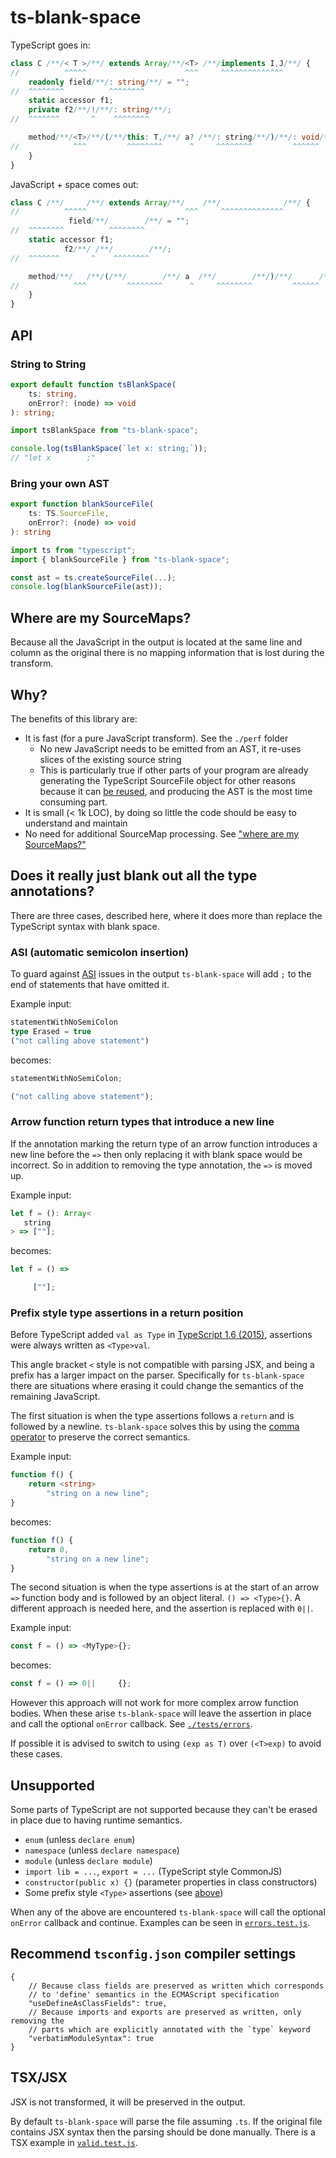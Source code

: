 # ts-blank-space

TypeScript goes in:

```typescript
class C /**/< T >/*︎*/ extends Array/**/<T> /*︎*/implements I,J/*︎*/ {
//          ^^^^^                      ^^^     ^^^^^^^^^^^^^^
    readonly field/**/: string/**/ = "";
//  ^^^^^^^^          ^^^^^^^^
    static accessor f1;
    private f2/**/!/**/: string/*︎*/;
//  ^^^^^^^       ^    ^^^^^^^^

    method/**/<T>/*︎*/(/*︎*/this: T,/**/ a? /*︎*/: string/**/)/*︎*/: void/*︎*/ {
//            ^^^         ^^^^^^^^      ^     ^^^^^^^^         ^^^^^^
    }
}
```

JavaScript + space comes out:

```javascript
class C /**/     /*︎*/ extends Array/**/    /*︎*/              /*︎*/ {
//          ^^^^^                      ^^^     ^^^^^^^^^^^^^^
             field/**/        /**/ = "";
//  ^^^^^^^^          ^^^^^^^^
    static accessor f1;
            f2/**/ /**/        /*︎*/;
//  ^^^^^^^       ^    ^^^^^^^^

    method/**/   /*︎*/(/*︎*/        /**/ a  /*︎*/        /**/)/*︎*/      /*︎*/ {
//            ^^^         ^^^^^^^^      ^     ^^^^^^^^         ^^^^^^
    }
}
```

## API

### String to String

```typescript
export default function tsBlankSpace(
    ts: string,
    onError?: (node) => void
): string;
```

```javascript
import tsBlankSpace from "ts-blank-space";

console.log(tsBlankSpace(`let x: string;`));
// "let x        ;"
```

### Bring your own AST

```typescript
export function blankSourceFile(
    ts: TS.SourceFile,
    onError?: (node) => void
): string
```

```javascript
import ts from "typescript";
import { blankSourceFile } from "ts-blank-space";

const ast = ts.createSourceFile(...);
console.log(blankSourceFile(ast));
```

## Where are my SourceMaps?

Because all the JavaScript in the output is located at the same line and column as the original
there is no mapping information that is lost during the transform.

## Why?

The benefits of this library are:

- It is fast (for a pure JavaScript transform). See the `./perf` folder
  - No new JavaScript needs to be emitted from an AST, it re-uses slices of the existing source string
  - This is particularly true if other parts of your program are already generating the TypeScript SourceFile object for other reasons because it can [be reused](#bring-your-own-ast), and producing the AST is the most time consuming part.
- It is small (< 1k LOC), by doing so little the code should be easy to understand and maintain
- No need for additional SourceMap processing. See ["where are my SourceMaps?"](#where-are-my-sourcemaps)

## Does it really just blank out all the type annotations?

There are three cases, described here, where it does more than replace the TypeScript syntax with blank space.

### ASI (automatic semicolon insertion)

To guard against [ASI](https://developer.mozilla.org/en-US/docs/Web/JavaScript/Reference/Lexical_grammar#automatic_semicolon_insertion) issues in the output `ts-blank-space` will add `;` to the end of statements that have omitted it.

Example input:

```typescript
statementWithNoSemiColon
type Erased = true
("not calling above statement")
```

becomes:

```javascript
statementWithNoSemiColon;

("not calling above statement");
```

### Arrow function return types that introduce a new line

If the annotation marking the return type of an arrow function introduces a new line before the `=>`
then only replacing it with blank space would be incorrect. So in addition to removing the type annotation, the `=>` is moved up.

Example input:

```typescript
let f = (): Array<
   string
> => [""];
```

becomes:

```javascript
let f = () =>

     [""];
```

### Prefix style type assertions in a return position

Before TypeScript added `val as Type` in [TypeScript 1.6 (2015)](https://www.typescriptlang.org/docs/handbook/release-notes/typescript-1-6.html#jsx-support), assertions were always written as `<Type>val`.

This angle bracket `<` style is not compatible with parsing JSX, and being a prefix
has a larger impact on the parser. Specifically for `ts-blank-space` there are situations
where erasing it could change the semantics of the remaining JavaScript.

The first situation is when the type assertions follows a `return` and is followed by a newline.
`ts-blank-space` solves this by using the [comma operator](https://developer.mozilla.org/en-US/docs/Web/JavaScript/Reference/Operators/Comma_operator) to preserve the correct semantics.

Example input:

```typescript
function f() {
    return <string>
        "string on a new line";
}
```

becomes:

```javascript
function f() {
    return 0,
        "string on a new line";
}
```

The second situation is when the type assertions is at the start of an arrow `=>` function body and is followed
by an object literal. `() => <Type>{}`. A different approach is needed here, and the assertion is replaced with `0||`.

Example input:

```typescript
const f = () => <MyType>{};
```

becomes:

```javascript
const f = () => 0||     {};
```

However this approach will not work for more complex arrow function bodies. When these
arise `ts-blank-space` will leave the assertion in place and call the optional `onError` callback.
See [`./tests/errors`](./tests/errors.test.js).

If possible it is advised to switch to using `(exp as T)` over `(<T>exp)` to avoid these cases.

## Unsupported

Some parts of TypeScript are not supported because they can't be erased in place due to having
runtime semantics.

- `enum` (unless `declare enum`)
- `namespace` (unless `declare namespace`)
- `module` (unless `declare module`)
- `import lib = ...`, `export = ...` (TypeScript style CommonJS)
- `constructor(public x) {}` (parameter properties in class constructors)
- Some prefix style `<Type>` assertions (see [above](#legacy-type-assertions-in-a-return-position))

When any of the above are encountered `ts-blank-space` will call the optional `onError` callback and continue.
Examples can be seen in [`errors.test.js`](./tests/errors.test.js).

## Recommend `tsconfig.json` compiler settings

```jsonc
{
    // Because class fields are preserved as written which corresponds
    // to 'define' semantics in the ECMAScript specification
    "useDefineAsClassFields": true,
    // Because imports and exports are preserved as written, only removing the
    // parts which are explicitly annotated with the `type` keyword
    "verbatimModuleSyntax": true
}
```

## TSX/JSX

JSX is not transformed, it will be preserved in the output.

By default `ts-blank-space` will parse the file assuming `.ts`. If the original file contains JSX syntax
then the parsing should be done manually. There is a TSX example in [`valid.test.js`](./tests/valid.test.js).
